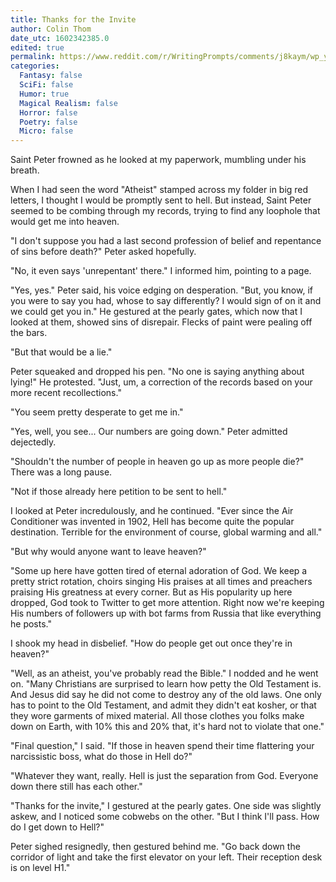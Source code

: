 ```yaml
---
title: Thanks for the Invite
author: Colin Thom
date_utc: 1602342385.0
edited: true
permalink: https://www.reddit.com/r/WritingPrompts/comments/j8kaym/wp_you_died_and_was_sent_to_hell_but_upon/
categories:
  Fantasy: false
  SciFi: false
  Humor: true
  Magical Realism: false
  Horror: false
  Poetry: false
  Micro: false
---
```

Saint Peter frowned as he looked at my paperwork, mumbling under his breath.

When I had seen the word "Atheist" stamped across my folder in big red letters, I thought I would be promptly sent to hell. But instead, Saint Peter seemed to be combing through my records, trying to find any loophole that would get me into heaven.

"I don't suppose you had a last second profession of belief and repentance of sins before death?" Peter asked hopefully.

"No, it even says 'unrepentant' there." I informed him, pointing to a page.

"Yes, yes." Peter said, his voice edging on desperation. "But, you know, if you were to say you had, whose to say differently? I would sign of on it and we could get you in." He gestured at the pearly gates, which now that I looked at them, showed sins of disrepair. Flecks of paint were pealing off the bars.

"But that would be a lie."

Peter squeaked and dropped his pen. "No one is saying anything about lying!" He protested. "Just, um, a correction of the records based on your more recent recollections."

"You seem pretty desperate to get me in."

"Yes, well, you see... Our numbers are going down." Peter admitted dejectedly.

"Shouldn't the number of people in heaven go up as more people die?" There was a long pause.

"Not if those already here petition to be sent to hell."

I looked at Peter incredulously, and he continued. "Ever since the Air Conditioner was invented in 1902, Hell has become quite the popular destination. Terrible for the environment of course, global warming and all."

"But why would anyone want to leave heaven?"

"Some up here have gotten tired of eternal adoration of God. We keep a pretty strict rotation, choirs singing His praises at all times and preachers praising His greatness at every corner. But as His popularity up here dropped, God took to Twitter to get more attention. Right now we're keeping His numbers of followers up with bot farms from Russia that like everything he posts."

I shook my head in disbelief. "How do people get out once they're in heaven?"

"Well, as an atheist, you've probably read the Bible." I nodded and he went on. "Many Christians are surprised to learn how petty the Old Testament is. And Jesus did say he did not come to destroy any of the old laws. One only has to point to the Old Testament, and admit they didn't eat kosher, or that they wore garments of mixed material. All those clothes you folks make down on Earth, with 10% this and 20% that, it's hard not to violate that one."

"Final question," I said. "If those in heaven spend their time flattering your narcissistic boss, what do those in Hell do?"

"Whatever they want, really. Hell is just the separation from God. Everyone down there still has each other."

"Thanks for the invite," I gestured at the pearly gates. One side was slightly askew, and I noticed some cobwebs on the other. "But I think I'll pass. How do I get down to Hell?"

Peter sighed resignedly, then gestured behind me. "Go back down the corridor of light and take the first elevator on your left. Their reception desk is on level H1."
